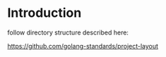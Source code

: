 # Introduction

follow directory structure described here:

https://github.com/golang-standards/project-layout


